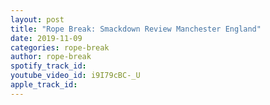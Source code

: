 ```yaml
---
layout: post
title: "Rope Break: Smackdown Review Manchester England"
date: 2019-11-09
categories: rope-break
author: rope-break
spotify_track_id: 
youtube_video_id: i9I79cBC-_U
apple_track_id: 
---
```

